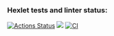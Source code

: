 ### Hexlet tests and linter status:
[![Actions Status](https://github.com/fattyLol/frontend-project-lvl1/workflows/hexlet-check/badge.svg)](https://github.com/fattyLol/frontend-project-lvl1/actions)
<a href="https://codeclimate.com/github/fattyLol/frontend-project-lvl1/maintainability"><img src="https://api.codeclimate.com/v1/badges/772cf4b7111b89a40841/maintainability" /></a>
[![CI](https://github.com/fattyLol/frontend-project-lvl1/actions/workflows/lint-build.yml/badge.svg)](https://github.com/fattyLol/frontend-project-lvl1/actions/workflows/lint-build.yml)
